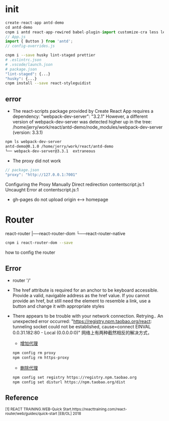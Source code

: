 # init
```js
create-react-app antd-demo
cd antd-demo
cnpm i antd react-app-rewired babel-plugin-import customize-cra less less-loader
// App.js
import { Button } from 'antd';
// config-overrides.js
```
```sh
cnpm i --save husky lint-staged prettier
# .eslintrc.json
# .vscode/launch.json
# package.json
"lint-staged": {...}
"husky": {...}
cnpm install --save react-styleguidist
```
## error
- The react-scripts package provided by Create React App requires a dependency:
"webpack-dev-server": "3.2.1"
However, a different version of webpack-dev-server was detected higher up in the tree:
/home/jerry/work/react/antd-demo/node_modules/webpack-dev-server (version: 3.3.1)

```sh
npm ls webpack-dev-server
antd-demo@0.1.0 /home/jerry/work/react/antd-demo
└── webpack-dev-server@3.3.1  extraneous
```
- The proxy did not work
```js
// package.json
"proxy": "http://127.0.0.1:7001"
```
Configuring the Proxy Manually
Direct redirection
contentscript.js:1 Uncaught Error
    at contentscript.js:1
- gh-pages do not upload
  origin <--> homepage

# Router
react-router
|──react-router-dom
└──react-router-native
```sh
cnpm i react-router-dom --save
```
how to config the router
## Error
- router '/'
- The href attribute is required for an anchor to be keyboard accessible. Provide a valid, navigable address as the href value. If you cannot provide an href, but still need the element to resemble a link, use a button and change it with appropriate styles

- There appears to be trouble with your network connection. Retrying..
  An unexpected error occurred: "https://registry.npm.taobao.org/react: tunneling socket could not be established, cause=connect EINVAL 0.0.31.182:80 - Local (0.0.0.0:0)"
  网络上有两种截然相反的解决方式，
  - [增加代理](https://blog.csdn.net/tyro_java/article/details/79772442) 
  ```sh
  npm config rm proxy 
  npm config rm https-proxy
  ```
  - [删除代理](http://www.voidcn.com/article/p-yrikahtp-bos.html)
  ```sh
  npm config set registry https://registry.npm.taobao.org
  npm config set disturl https://npm.taobao.org/dist
  ```
## Reference
<small>
[1] REACT TRAINING.WEB-Quick Start.https://reacttraining.com/react-router/web/guides/quick-start [EB/OL] 2018
</small>

